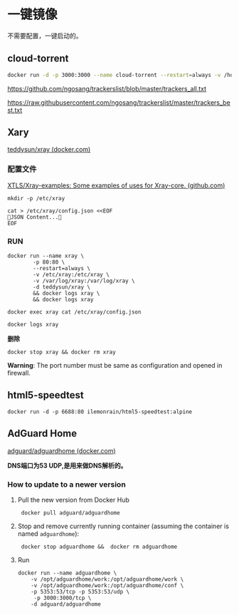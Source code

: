 # 一键镜像

不需要配置，一键启动的。

## cloud-torrent

```bash
docker run -d -p 3000:3000 --name cloud-torrent --restart=always -v /home/docker/cloud-torrent/downloads:/downloads -v /home/docker/cloud-torrent/torrents:/torrents boypt/cloud-torrent
```

https://github.com/ngosang/trackerslist/blob/master/trackers_all.txt

https://raw.githubusercontent.com/ngosang/trackerslist/master/trackers_best.txt

## Xary

[teddysun/xray (docker.com)](https://hub.docker.com/r/teddysun/xray)

### 配置文件

[XTLS/Xray-examples: Some examples of uses for Xray-core. (github.com)](https://github.com/XTLS/Xray-examples)

```shell
mkdir -p /etc/xray
```

```shell
cat > /etc/xray/config.json <<EOF
🤖JSON Content...🤖
EOF
```

### RUN

```shell
docker run --name xray \
		-p 80:80 \
		--restart=always \
		-v /etc/xray:/etc/xray \
		-v /var/log/xray:/var/log/xray \
		-d teddysun/xray \
		&& docker logs xray \
		&& docker logs xray
```

```shell
docker exec xray cat /etc/xray/config.json
```

```shell
docker logs xray
```

**删除**

```shell
docker stop xray && docker rm xray
```

**Warning**: The port number must be same as configuration and opened in firewall.

## html5-speedtest

```shell
docker run -d -p 6688:80 ilemonrain/html5-speedtest:alpine
```

## AdGuard Home

[adguard/adguardhome (docker.com)](https://hub.docker.com/r/adguard/adguardhome)

**DNS端口为53 UDP,是用来做DNS解析的。**

### How to update to a newer version

1. Pull the new version from Docker Hub

   ```shell
    docker pull adguard/adguardhome
   ```

2. Stop and remove currently running container (assuming the container is named `adguardhome`):

   ```shell
    docker stop adguardhome &&  docker rm adguardhome
   ```
   
3. Run

   ```shell
   docker run --name adguardhome \
       -v /opt/adguardhome/work:/opt/adguardhome/work \
       -v /opt/adguardhome/work:/opt/adguardhome/conf \
       -p 5353:53/tcp -p 5353:53/udp \
   		-p 3000:3000/tcp \
       -d adguard/adguardhome
   ```

   

